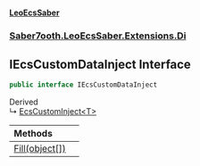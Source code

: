 #### [LeoEcsSaber](index.md 'index')
### [Saber7ooth.LeoEcsSaber.Extensions.Di](Saber7ooth.LeoEcsSaber.Extensions.Di.md 'Saber7ooth.LeoEcsSaber.Extensions.Di')

## IEcsCustomDataInject Interface

```csharp
public interface IEcsCustomDataInject
```

Derived  
&#8627; [EcsCustomInject&lt;T&gt;](EcsCustomInject_T_.md 'Saber7ooth.LeoEcsSaber.Extensions.Di.EcsCustomInject<T>')

| Methods | |
| :--- | :--- |
| [Fill(object[])](IEcsCustomDataInject.Fill(object[]).md 'Saber7ooth.LeoEcsSaber.Extensions.Di.IEcsCustomDataInject.Fill(object[])') | |
